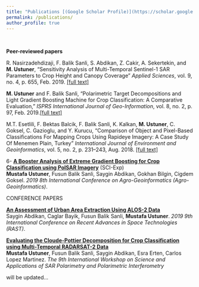 ```yaml
---
title: "Publications [(Google Scholar Profile)](https://scholar.google.com.tr/citations?user=KtXqoWkAAAAJ&hl=tr)"
permalink: /publications/
author_profile: true
---
```

<br>

<b>Peer-reviewed papers</b>

R. Nasirzadehdizaji, F. Balik Sanli, S. Abdikan, Z. Cakir, A. Sekertekin, and **M. Ustuner**, “Sensitivity Analysis of Multi-Temporal Sentinel-1 SAR Parameters to Crop Height and Canopy Coverage” *Applied Sciences*, vol. 9, no. 4, p. 655, Feb. 2019. [[full text]](http://mustuner.github.io/files/cropheight.pdf)

**M. Ustuner** and F. Balik Sanli, “Polarimetric Target Decompositions and Light Gradient Boosting Machine for Crop Classification: A Comparative Evaluation,” *ISPRS International Journal of Geo-Information*, vol. 8, no. 2, p. 97, Feb. 2019.[[full text]](http://mustuner.github.io/files/lgbm.pdf)

M.T. Esetlili, F. Bektas Balcik, F. Balik Sanli, K. Kalkan, **M. Ustuner**, C. Goksel, C. Gazioglu, and Y. Kurucu, “Comparison of Object and Pixel-Based Classifications For Mapping Crops Using Rapideye Imagery: A Case Study Of Menemen Plain, Turkey” *International Journal of Environment and Geoinformatics*, vol. 5, no. 2, p. 231–243, Aug. 2018. [[full text]](https://mustuner.github.io/files/objectbased.pdf)


6- <b>[A Booster Analysis of Extreme Gradient Boosting for Crop Classification using PolSAR Imagery](http://mustuner.github.io/publications/booster)</b> (SCI-Exp) <br> 
<b>Mustafa Ustuner</b>, Fusun Balik Sanli, Saygin Abdikan, Gokhan Bilgin, Cigdem Goksel.
<i>2019 8th International Conference on Agro-Geoinformatics (Agro-Geoinformatics)</i>.

CONFERENCE PAPERS

<b>[An Assessment of Urban Area Extraction Using ALOS-2 Data](http://mustuner.github.io/publications/urbanarea)</b> <br> 
Saygin Abdikan, Caglar Bayik, Fusun Balik Sanli, <b>Mustafa Ustuner</b>.
<i>2019 9th International Conference on Recent Advances in Space Technologies (RAST)</i>.

<b>[Evaluating the Cloude-Pottier Decomposition for Crop Classification using Multi-Temporal RADARSAT-2 Data](http://mustuner.github.io/publications/cp)</b> <br> 
<b>Mustafa Ustuner</b>, Fusun Balik Sanli, Saygin Abdikan, Esra Erten, Carlos Lopez Martinez.
<i>The  9th International Workshop on Science and Applications of SAR Polarimetry and Polarimetric Interferometry</i>

will be updated...
